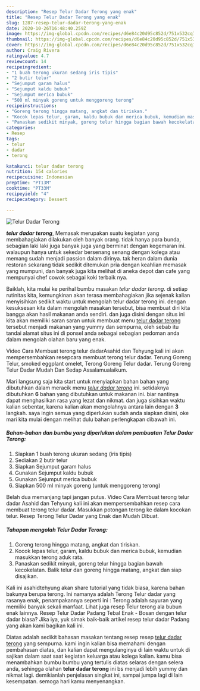 ```yaml
---
description: "Resep Telur Dadar Terong yang enak"
title: "Resep Telur Dadar Terong yang enak"
slug: 1287-resep-telur-dadar-terong-yang-enak
date: 2020-10-26T16:48:40.259Z
image: https://img-global.cpcdn.com/recipes/d6e84c20d95c852d/751x532cq70/telur-dadar-terong-foto-resep-utama.jpg
thumbnail: https://img-global.cpcdn.com/recipes/d6e84c20d95c852d/751x532cq70/telur-dadar-terong-foto-resep-utama.jpg
cover: https://img-global.cpcdn.com/recipes/d6e84c20d95c852d/751x532cq70/telur-dadar-terong-foto-resep-utama.jpg
author: Craig Rivera
ratingvalue: 4.7
reviewcount: 14
recipeingredient:
- "1 buah terong ukuran sedang iris tipis"
- "2 butir telur"
- "Sejumput garam halus"
- "Sejumput kaldu bubuk"
- "Sejumput merica bubuk"
- "500 ml minyak goreng untuk menggoreng terong"
recipeinstructions:
- "Goreng terong hingga matang, angkat dan tiriskan."
- "Kocok lepas telur, garam, kaldu bubuk dan merica bubuk, kemudian masukkan terong aduk rata."
- "Panaskan sedikit minyak, goreng telur hingga bagian bawah kecokelatan. Balik telur dan goreng hingga matang, angkat dan siap disajikan."
categories:
- Resep
tags:
- telur
- dadar
- terong

katakunci: telur dadar terong 
nutrition: 154 calories
recipecuisine: Indonesian
preptime: "PT13M"
cooktime: "PT33M"
recipeyield: "4"
recipecategory: Dessert

---
```



![Telur Dadar Terong](https://img-global.cpcdn.com/recipes/d6e84c20d95c852d/751x532cq70/telur-dadar-terong-foto-resep-utama.jpg)

<b><i>telur dadar terong</i></b>, Memasak merupakan suatu kegiatan yang membahagiakan dilakukan oleh banyak orang. tidak hanya para bunda, sebagian laki laki juga banyak juga yang berminat dengan kegemaran ini. walaupun hanya untuk sekedar bersenang senang dengan kolega atau memang sudah menjadi passion dalam dirinya. tak heran dalam dunia restoran sekarang tidak sedikit ditemukan pria dengan keahlian memasak yang mumpuni, dan banyak juga kita melihat di aneka depot dan cafe yang mempunyai chef cowok sebagai koki terbaik nya.

Baiklah, kita mulai ke perihal bumbu masakan <i>telur dadar terong</i>. di setiap rutinitas kita, kemungkinan akan terasa membahagiakan jika sejenak kalian menyisihkan sedikit waktu untuk mengolah telur dadar terong ini. dengan kesuksesan kita dalam mengolah masakan tersebut, bisa membuat diri kita bangga akan hasil makanan anda sendiri. dan juga disini dengan situs ini kita akan memiliki saran saran untuk membuat menu <u>telur dadar terong</u> tersebut menjadi makanan yang yummy dan sempurna, oleh sebab itu tandai alamat situs ini di ponsel anda sebagai sebagian pedoman anda dalam mengolah olahan baru yang enak.

Video Cara Membuat terong telur dadarAsahid dan Tehyung kali ini akan mempersembahkan resepcara membuat terong telur dadar. Terung Goreng Telur, smoked eggplant omelet, Terong Goreng Telur dadar. Terung Goreng Telur Dadar Mudah Dan Sedap Assalamualaikum.


Mari langsung saja kita start untuk menyiapkan bahan bahan yang dibutuhkan dalam meracik menu <u><i>telur dadar terong</i></u> ini. setidaknya dibutuhkan <b>6</b> bahan yang dibutuhkan untuk makanan ini. biar nantinya dapat menghasilkan rasa yang lezat dan nikmat. dan juga sisihkan waktu kalian sebentar, karena kalian akan mengolahnya antara lain dengan <b>3</b> langkah. saya ingin semua yang diperlukan sudah anda siapkan disini, oke mari kita mulai dengan melihat dulu bahan perlengkapan dibawah ini.

<!--inarticleads1-->

##### Bahan-bahan dan bumbu yang diperlukan dalam pembuatan Telur Dadar Terong:

1. Siapkan 1 buah terong ukuran sedang (iris tipis)
1. Sediakan 2 butir telur
1. Siapkan Sejumput garam halus
1. Gunakan Sejumput kaldu bubuk
1. Gunakan Sejumput merica bubuk
1. Siapkan 500 ml minyak goreng (untuk menggoreng terong)


Belah dua memanjang tapi jangan putus. Video Cara Membuat terong telur dadar Asahid dan Tehyung kali ini akan mempersembahkan resep cara membuat terong telur dadar. Masukkan potongan terong ke dalam kocokan telur. Resep Terong Telur Dadar yang Enak dan Mudah Dibuat. 

<!--inarticleads2-->

##### Tahapan mengolah Telur Dadar Terong:

1. Goreng terong hingga matang, angkat dan tiriskan.
1. Kocok lepas telur, garam, kaldu bubuk dan merica bubuk, kemudian masukkan terong aduk rata.
1. Panaskan sedikit minyak, goreng telur hingga bagian bawah kecokelatan. Balik telur dan goreng hingga matang, angkat dan siap disajikan.


Kali ini asahidtehyung akan share tutorial yang tidak biasa, karena bahan bakunya berupa terong. Ini namanya adalah Terong Telur dadar yang rasanya enak, penampakannya seperti ini : Terong adalah sayuran yang memiliki banyak sekali manfaat. Lihat juga resep Telur terong ala bubun enak lainnya. Resep Telur Dadar Padang Tebal Enak - Bosan dengan telur dadar biasa? Jika iya, yuk simak baik-baik artikel resep telur dadar Padang yang akan kami bagikan kali ini. 

Diatas adalah sedikit bahasan masakan tentang resep resep <u>telur dadar terong</u> yang sempurna. kami ingin kalian bisa memahami dengan pembahasan diatas, dan kalian dapat mengulanginya di lain waktu untuk di sajikan dalam saat saat kegiatan keluarga atau kolega kalian. kamu bisa menambahkan bumbu bumbu yang tertulis diatas selaras dengan selera anda, sehingga olahan <b>telur dadar terong</b> ini bs menjadi lebih yummy dan nikmat lagi. demikianlah penjelasan singkat ini, sampai jumpa lagi di lain kesempatan. semoga hari kamu menyenangkan.
